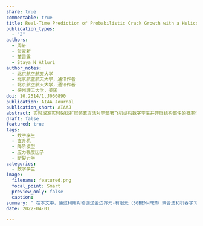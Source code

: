 ```yaml
---
share: true
commentable: true
title: Real-Time Prediction of Probabilistic Crack Growth with a Helicopter Component Digital Twin
publication_types:
  - "2"
authors:
  - 周轩
  - 贺双新
  - 董雷霆
  - Staya N Atluri
author_notes:
  - 北京航空航天大学
  - 北京航空航天大学，通讯作者
  - 北京航空航天大学，通讯作者
  - 德州理工大学，美国
doi: 10.2514/1.J060890
publication: AIAA Journal
publication_short: AIAAJ
abstract: 实时或准实时裂纹扩展仿真方法对于部署飞机结构数字孪生并开展结构部件的概率性剩余寿命评估至关重要。在本文中，通过利用两种方法，开发了一种降阶仿真方法来实现这一目标。一方面，结合对称伽辽金边界元法-有限元法（SGBEM-FEM）耦合法与参数化建模，可以构建一个包含复杂结构件中各种尺寸/形状裂纹的应力强度因子数据库，该方法可在一天内自动计算数百个样本。另一方面，调用机器学习方法建立裂纹尺寸/形状与裂纹前缘应力强度因子之间的关系。通过将降阶计算模型与载荷输入和疲劳裂纹扩展模型相结合，可以以最小的计算负担实现对复杂结构中裂纹扩展的实时概率性预测。在一个直升机部件的例子中，我们逐循环的模拟疲劳裂纹的扩展，但模拟的速度仍然比实时的快（与物理试验相比）。我们所提出的方法是实现复杂结构数字孪生的关键仿真技术之一，在未来该方法将进一步与飞行/检查/监测数据相融合。
draft: false
featured: true
tags:
  - 数字孪生
  - 直升机
  - 降阶模型
  - 应力强度因子
  - 断裂力学
categories:
  - 数字孪生
image:
  filename: featured.png
  focal_point: Smart
  preview_only: false
  caption: 
summary: " 在本文中，通过利用对称伽辽金边界元-有限元（SGBEM-FEM）耦合法和机器学习方法开发了一种降阶仿真方法，可实现复杂结构中裂纹增长的实时预测。"
date: 2022-04-01

---
```

